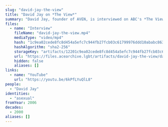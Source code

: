 ```yaml
---
slug: "david-jay-the-view"
title: "David Jay on *The View*"
summary: "David Jay, founder of AVEN, is interviewed on ABC's *The View*"
files:
  - name: "Interview"
    fileName: "david-jay-the-view.mp4"
    mediaType: "video/mp4"
    hash: "1c9ea02cede8fc8d454a5efc7c944fb27fcb03c61799976ddd10ababc863b47d"
    hashAlgorithm: "sha2-256"
    storageKey: "artifacts/12201c9ea02cede8fc8d454a5efc7c944fb27fcb03c61799976ddd10ababc863b47d"
    url: "https://files.acearchive.lgbt/artifacts/david-jay-the-view/david-jay-the-view.mp4"
    hidden: false
    aliases: []
links:
  - name: "YouTube"
    url: "https://youtu.be/6kPfLYuQlL8"
people:
  - "David Jay"
identities:
  - "asexual"
fromYear: 2006
decades:
  - 2000
aliases: []
---
```

